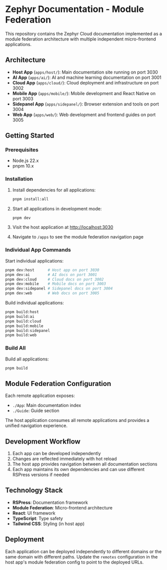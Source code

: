 # Zephyr Documentation - Module Federation

This repository contains the Zephyr Cloud documentation implemented as a module federation architecture with multiple independent micro-frontend applications.

## Architecture

- **Host App** (`apps/host/`): Main documentation site running on port 3030
- **AI App** (`apps/ai/`): AI and machine learning documentation on port 3001
- **Cloud App** (`apps/cloud/`): Cloud deployment and infrastructure on port 3002  
- **Mobile App** (`apps/mobile/`): Mobile development and React Native on port 3003
- **Sidepanel App** (`apps/sidepanel/`): Browser extension and tools on port 3004
- **Web App** (`apps/web/`): Web development and frontend guides on port 3005

## Getting Started

### Prerequisites

- Node.js 22.x
- pnpm 10.x

### Installation

1. Install dependencies for all applications:
   ```bash
   pnpm install:all
   ```

2. Start all applications in development mode:
   ```bash
   pnpm dev
   ```

3. Visit the host application at [http://localhost:3030](http://localhost:3030)

4. Navigate to `/apps` to see the module federation navigation page

### Individual App Commands

Start individual applications:
```bash
pnpm dev:host      # Host app on port 3030
pnpm dev:ai        # AI docs on port 3001  
pnpm dev:cloud     # Cloud docs on port 3002
pnpm dev:mobile    # Mobile docs on port 3003
pnpm dev:sidepanel # Sidepanel docs on port 3004
pnpm dev:web       # Web docs on port 3005
```

Build individual applications:
```bash
pnpm build:host
pnpm build:ai
pnpm build:cloud
pnpm build:mobile  
pnpm build:sidepanel
pnpm build:web
```

### Build All

Build all applications:
```bash
pnpm build
```

## Module Federation Configuration

Each remote application exposes:
- `./App`: Main documentation index
- `./Guide`: Guide section

The host application consumes all remote applications and provides a unified navigation experience.

## Development Workflow

1. Each app can be developed independently
2. Changes are reflected immediately with hot reload
3. The host app provides navigation between all documentation sections
4. Each app maintains its own dependencies and can use different RSPress versions if needed

## Technology Stack

- **RSPress**: Documentation framework
- **Module Federation**: Micro-frontend architecture
- **React**: UI framework  
- **TypeScript**: Type safety
- **Tailwind CSS**: Styling (in host app)

## Deployment

Each application can be deployed independently to different domains or the same domain with different paths. Update the `remotes` configuration in the host app's module federation config to point to the deployed URLs.